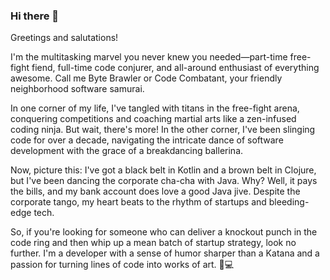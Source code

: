 ### Hi there 👋
Greetings and salutations!

I'm the multitasking marvel you never knew you needed—part-time free-fight fiend, full-time code conjurer, and all-around enthusiast of everything awesome. Call me Byte Brawler or Code Combatant, your friendly neighborhood software samurai.

In one corner of my life, I've tangled with titans in the free-fight arena, conquering competitions and coaching martial arts like a zen-infused coding ninja. But wait, there's more! In the other corner, I've been slinging code for over a decade, navigating the intricate dance of software development with the grace of a breakdancing ballerina.

Now, picture this: I've got a black belt in Kotlin and a brown belt in Clojure, but I've been dancing the corporate cha-cha with Java. Why? Well, it pays the bills, and my bank account does love a good Java jive. Despite the corporate tango, my heart beats to the rhythm of startups and bleeding-edge tech.

So, if you're looking for someone who can deliver a knockout punch in the code ring and then whip up a mean batch of startup strategy, look no further. I'm a developer with a sense of humor sharper than a Katana and a passion for turning lines of code into works of art. 🚀💻


<!--
**Vadym-Lopatka/Vadym-Lopatka** is a ✨ _special_ ✨ repository because its `README.md` (this file) appears on your GitHub profile.

Here are some ideas to get you started:

- 🔭 I’m currently working on ...
- 🌱 I’m currently learning ...
- 👯 I’m looking to collaborate on ...
- 🤔 I’m looking for help with ...
- 💬 Ask me about ...
- 📫 How to reach me: ...
- 😄 Pronouns: ...
- ⚡ Fun fact: ...
-->
